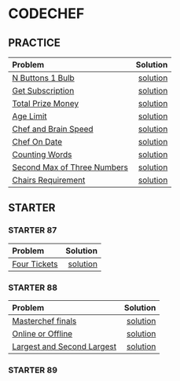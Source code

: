 # CODECHEF

## PRACTICE

| Problem | Solution |
| :--- | ---: |
| [N Buttons 1 Bulb](https://www.codechef.com/problems/ON_OFF) | [solution](./ON_OFF.cpp) |
| [Get Subscription](https://www.codechef.com/problems/SUBSCRIBE) | [solution](./SUBSCRIBE.cpp) |
| [Total Prize Money](https://www.codechef.com/problems/PRIZEPOOL) | [solution](./PRIZEPOOL.cpp) |
| [Age Limit](https://www.codechef.com/problems/AGELIMIT) | [solution](./AGELIMIT.cpp) |
| [Chef and Brain Speed](https://www.codechef.com/problems/CBSPEED) | [solution](./CBSPEED.cpp) |
| [Chef On Date](https://www.codechef.com/problems/CHEFONDATE) | [solution](./CHEFONDATE.cpp) |
| [Counting Words](https://www.codechef.com/problems/CNTWRD) | [solution](./CNTWRD.cpp) |
| [Second Max of Three Numbers](https://www.codechef.com/problems/SNDMAX) | [solution](./SNDMAX.cpp) |
| [Chairs Requirement](https://www.codechef.com/problems/CHAIRS_) | [solution](./CHAIRS_.cpp) |


## STARTER

### STARTER 87

| Problem | Solution |
| :--- | ---: |
| [Four Tickets](https://www.codechef.com/problems/FOURTICKETS) | [solution](./FOURTICKETS.cpp) |

### STARTER 88
| Problem | Solution |
| :--- | ---: |
| [Masterchef finals](https://www.codechef.com/problems/TOP10) | [solution](./TOP10.cpp) |
| [Online or Offline](https://www.codechef.com/problems/FOODPLAN) | [solution](./FOODPLAN.cpp) |
| [Largest and Second Largest](https://www.codechef.com/problems/LARGESECOND) | [solution](./LARGESECOND.cpp) |

### STARTER 89

